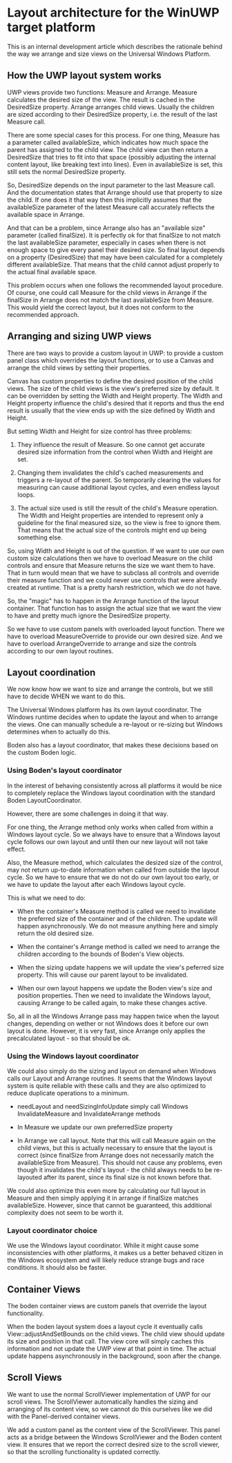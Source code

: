 Layout architecture for the WinUWP target platform
==================================================

This is an internal development article which describes the rationale behind the way we arrange and size
views on the Universal Windows Platform.

How the UWP layout system works
-------------------------------

UWP views provide two functions: Measure and Arrange. Measure calculates the desired size of the view.
The result is cached in the DesiredSize property.
Arrange arranges child views. Usually the children are sized according to their DesiredSize property, i.e.
the result of the last Measure call.

There are some special cases for this process. For one thing, Measure has a parameter called availableSize,
which indicates how much space the parent has assigned to the child view. The child view can then return
a DesiredSize that tries to fit into that space (possibly adjusting the internal content layout, like breaking
text into lines). Even in availableSize is set, this still sets the normal DesiredSize property.

So, DesiredSize depends on the input parameter to the last Measure call. And the documentation states that
Arrange should use that property to size the child. If one does it that way then this implicitly assumes
that the availableSize parameter of the latest Measure call accurately reflects the available space in Arrange.

And that can be a problem, since Arrange also has an "available size" parameter (called finalSize). It is perfectly
ok for that finalSize to not match the last availableSize parameter, especially in cases when there is not enough
space to give every panel their desired size. So final layout depends on a property (DesiredSize) that may have been calculated
for a completely different availableSize. That means that the child cannot adjust properly to the actual final available
space.

This problem occurs when one follows the recommended layout procedure. Of course, one could call Measure for the child
views in Arrange if the finalSize in Arrange does not match the last availableSize from Measure. This would yield
the correct layout, but it does not conform to the recommended approach.


Arranging and sizing UWP views
------------------------------

There are two ways to provide a custom layout in UWP: to provide a custom panel class which overrides the layout
functions, or to use a Canvas and arrange the child views by setting their properties.

Canvas has custom properties to define the desired position of the child views. The size of the child views
is the view's preferred size by default. It can be overridden by setting the Width and Height property. The Width
and Height property influence the child's desired that it reports and thus the end result is usually that the view
ends up with the size defined by Width and Height.

But setting Width and Height for size control has three problems:

1) They influence the result of Measure. So one cannot get accurate desired size information from the control
   when Width and Height are set.

2) Changing them invalidates the child's cached measurements and triggers a re-layout of the parent. So temporarily
   clearing the values for measuring can cause additional layout cycles, and even endless layout loops.

3) The actual size used is still the result of the child's Measure operation. The Width and Height properties are intended to
   represent only a guideline for the final measured size, so the view is free to ignore them. That means that
   the actual size of the controls might end up being something else.

So, using Width and Height is out of the question. If we want to use our own custom size calculations then we have to
overload Measure on the child controls and ensure that Measure returns the size we want them to have. That in turn
would mean that we have to subclass all controls and override their measure function and we could never
use controls that were already created at runtime. That is a pretty harsh restriction, which we do not have.

So, the "magic" has to happen in the Arrange function of the layout container. That function has to assign the actual
size that we want the view to have and pretty much ignore the DesiredSize property.

So we have to use custom panels with overloaded layout function.
There we have to overload MeasureOverride to provide our own desired size. And we have to overload ArrangeOverride
to arrange and size the controls according to our own layout routines.


Layout coordination
-------------------

We now know how we want to size and arrange the controls, but we still have to decide WHEN we want to do this.

The Universal Windows platform has its own layout coordinator. The Windows runtime decides when to update
the layout and when to arrange the views. One can manually schedule a re-layout or re-sizing but Windows determines
when to actually do this.

Boden also has a layout coordinator, that makes these decisions based on the custom Boden logic.

### Using Boden's layout coordinator

In the interest of behaving consistently across all platforms it would be nice to completely replace the Windows
layout coordination with the standard Boden LayoutCoordinator.

However, there are some challenges in doing it that way.

For one thing, the Arrange method only works when called from within a Windows layout cycle. So we always have to
ensure that a Windows layout cycle follows our own layout and until then our new layout will not take effect.

Also, the Measure method, which calculates the desized size of the control, may not return up-to-date information
when called from outside the layout cycle. So we have to ensure that we do not do our own layout too early, or we have
to update the layout after each Windows layout cycle.

This is what we need to do:

- When the container's Measure method is called we need to invalidate the preferred size of the container and of the
  children. The update will happen asynchronously. We do not measure anything here and simply return the old desired size.

- When the container's Arrange method is called we need to arrange the children according to the bounds of Boden's View
  objects.

- When the sizing update happens we will update the view's peferred size property. This will cause our parent layout
  to be invalidated.

- When our own layout happens we update the Boden view's size and position properties. Then we need to invalidate the
  Windows layout, causing Arrange to be called again, to make these changes active.

So, all in all the Windows Arrange pass may happen twice when the layout changes, depending on wether or not Windows
does it before our own layout is done. However, it is very fast, since Arrange only applies the precalculated
layout - so that should be ok.

### Using the Windows layout coordinator

We could also simply do the sizing and layout on demand when Windows calls our Layout and Arrange routines.
It seems that the Windows layout system is quite reliable with these calls and they are also optimized to reduce
duplicate operations to a minimum.

- needLayout and needSizingInfoUpdate simply call Windows InvalidateMeasure and InvalidateArrange methods

- In Measure we update our own preferredSize property

- In Arrange we call layout. Note that this will call Measure again on the child views, but this is actually
  necessary to ensure that the layout is correct (since finalSize from Arrange does not necessarily match
  the availableSize from Measure). This should not cause any problems, even though it invalidates the child's
  layout - the child always needs to be re-layouted after its parent, since its final size is not known
  before that.

We could also optimize this even more by calculating our full layout in Measure and then simply
applying it in arrange if finalSize matches availableSize. However, since that cannot be guaranteed, this
additional complexity does not seem to be worth it.


### Layout coordinator choice

We use the Windows layout coordinator. While it might cause some inconsistencies with other platforms, it
makes us a better behaved citizen in the Windows ecosystem and will likely reduce strange bugs and race conditions.
It should also be faster.


Container Views
---------------

The boden container views are custom panels that override the layout functionality.

When the boden layout system does a layout cycle it eventually calls View::adjustAndSetBounds on the child views.
The child view should update its size and position in that call. The view core will simply caches this information
and not update the UWP view at that point in time.
The actual update happens asynchronously in the background, soon after the change.

Scroll Views
------------

We want to use the normal ScrollViewer implementation of UWP for our scroll views. The ScrollViewer
automatically handles the sizing and arranging of its content view, so we cannot do this ourselves like we did with the
Panel-derived container views.

We add a custom panel as the content view of the ScrollViewer. This panel acts as a bridge between the Windows ScrollViewer
and the Boden content view. It ensures that we report the correct desired size to the scroll viewer, so that the scrolling
functionality is updated correctly.






